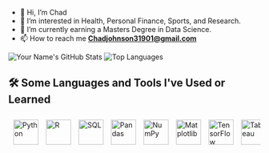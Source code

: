 
- 👋 Hi, I’m Chad
- 👀 I’m interested in Health, Personal Finance, Sports, and Research.
- 🌱 I’m currently earning a Masters Degree in Data Science.
- 📫 How to reach me **Chadjohnson31901@gmail.com**


![Your Name's GitHub Stats](https://github-readme-stats.vercel.app/api?username=Chadjohnson3&layout=compact&show_icons=true&theme=solarized-light)
![Top Languages](https://github-readme-stats.vercel.app/api/top-langs/?username=Chadjohnson3&layout=compact&theme=solarized-light)


## 🛠️ Some Languages and Tools I've Used or Learned

<div style="display: flex; gap: 15px; overflow-x: auto; padding: 10px;">

<!-- Programming Languages -->
<img src="https://cdn.jsdelivr.net/gh/devicons/devicon/icons/python/python-original.svg" alt="Python" width="50px" height="50px" />
<img src="https://cdn.jsdelivr.net/gh/devicons/devicon/icons/r/r-original.svg" alt="R" width="50px" height="50px" />
<img src="https://cdn.jsdelivr.net/gh/devicons/devicon/icons/postgresql/postgresql-original.svg" alt="SQL" width="50px" height="50px" />

<!-- Data Analysis & Visualization -->
<img src="https://cdn.jsdelivr.net/gh/devicons/devicon/icons/pandas/pandas-original.svg" alt="Pandas" width="50px" height="50px" />
<img src="https://cdn.jsdelivr.net/gh/devicons/devicon/icons/numpy/numpy-original.svg" alt="NumPy" width="50px" height="50px" />
<img src="https://cdn.jsdelivr.net/gh/devicons/devicon/icons/matplotlib/matplotlib-original.svg" alt="Matplotlib" width="50px" height="50px" />

<!-- Machine Learning & AI -->
<img src="https://cdn.jsdelivr.net/gh/devicons/devicon/icons/tensorflow/tensorflow-original.svg" alt="TensorFlow" width="50px" height="50px" />

<!-- Dashboards & BI Tools -->
<img src="https://cdn.jsdelivr.net/gh/devicons/devicon/icons/tableau/tableau-original.svg" alt="Tableau" width="50px" height="50px" />

<!-- Development Tools -->
<img src="https://cdn.jsdelivr.net/gh/devicons/devicon/icons/git/git-original.svg" alt="Git" width="50px" height="50px" />
<img src="https://cdn.jsdelivr.net/gh/devicons/devicon/icons/github/github-original.svg" alt="GitHub" width="50px" height="50px" />
<img src="https://cdn.jsdelivr.net/gh/devicons/devicon/icons/jupyter/jupyter-original.svg" alt="Jupyter Notebook" width="50px" height="50px" />
<img src="https://cdn.jsdelivr.net/gh/devicons/devicon/icons/vscode/vscode-original.svg" alt="VS Code" width="50px" height="50px" />

<!-- Cloud & Databases -->
<img src="https://cdn.jsdelivr.net/gh/devicons/devicon/icons/mysql/mysql-original.svg" alt="MySQL" width="50px" height="50px" />
<img src="https://cdn.jsdelivr.net/gh/devicons/devicon/icons/bash/bash-original.svg" alt="bash" width="45" height="45"/>
<img src="https://cdn.jsdelivr.net/gh/devicons/devicon/icons/php/php-original.svg" alt="php" width="45" height="45"/>

</div>







<!---
Chadjohnson3/Chadjohnson3 is a ✨ special ✨ repository because its `README.md` (this file) appears on your GitHub profile.
You can click the Preview link to take a look at your changes.
--->



